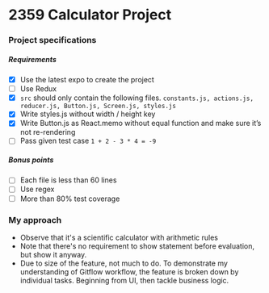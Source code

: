 # 2359 Calculator Project
### Project specifications
##### Requirements
- [x] Use the latest expo to create the project
- [ ] Use Redux
- [x] `src` should only contain the following files. `constants.js, actions.js, reducer.js, Button.js, Screen.js, styles.js`
- [x] Write styles.js without width / height key
- [x] Write Button.js as React.memo without equal function and make sure it’s not re-rendering
- [ ] Pass given test case `1 + 2 - 3 * 4 = -9`

##### Bonus points
- [ ] Each file is less than 60 lines
- [ ] Use regex
- [ ] More than 80% test coverage

### My approach
- Observe that it's a scientific calculator with arithmetic rules
- Note that there's no requirement to show statement before evaluation, but show it anyway.
- Due to size of the feature, not much to do. To demonstrate my understanding of Gitflow workflow, the feature is broken down by individual tasks. Beginning from UI, then tackle business logic.
